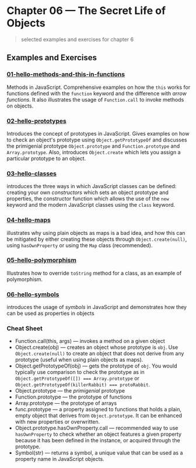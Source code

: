 # Chapter 06 &mdash; The Secret Life of Objects
> selected examples and exercises for chapter 6

## Examples and Exercises

### [01-hello-methods-and-this-in-functions](./01-hello-methods-and-this-in-functions/)
Methods in JavaScript. Comprehensive examples on how the `this` works for functions defined with the `function` keyword and the difference with *arrow functions*. It also illustrates the usage of `Function.call` to invoke methods on objects.

### [02-hello-prototypes](./02-hello-prototypes/)
Introduces the concept of prototypes in JavaScript. Gives examples on how to check an object's prototype using `Object.getPrototypeOf` and discusses the primigenial prototype `Object.prototype` and `Function.prototype` and `Array.prototype`. Also, introduces `Object.create` which lets you assign a particular prototype to an object.

### [03-hello-classes](./03-hello-classes/)
introduces the three ways in which JavaScript classes can be defined: creating your own *constructors* which sets an object prototype and properties, the constructor function which allows the use of the `new` keyword and the modern JavaScript classes using the `class` keyword.

### [04-hello-maps](./04-hello-maps/)
illustrates why using plain objects as maps is a bad idea, and how this can be mitigated by either creating these objects through `Object.create(null)`, using `hasOwnProperty` or using the `Map` class (recommended).

### [05-hello-polymorphism](./05-hello-polymorphism/)
Illustrates how to override `toString` method for a class, as an example of polymorphism.

### [06-hello-symbols](./06-hello-symbols/)
introduces the usage of *symbols* in JavaScript and demonstrates how they can be used as properties in objects

### Cheat Sheet
+ Function.call(this, args) &mdash; invokes a method on a given object
+ Object.create(obj) &mdash; creates an object whose prototype is `obj`. Use `Object.create(null)` to create an object that does not derive from any prototype (useful when using plain objects as maps).
+ Object.getPrototypeOf(obj) &mdash; gets the prototype of `obj`. You would typically use comparison to check the prototype as in `Object.getPrototypeOf([]) === Array.prototype` or `Object.getPrototypeOf(killerRabbit) === protoRabbit`.
+ Object.prototype &mdash; the *primigenial* prototype
+ Function.prototype &mdash; the prototype of functions
+ Array.prototype &mdash; the prototype of arrays
+ func.prototype &mdash; a property assigned to functions that holds a plain, empty object that derives from `Object.prototype`. It can be enhanced with new properties or overwritten.
+ Object.prototype.hasOwnProperty.call &mdash; recommended way to use `hasOwnProperty` to check whether an object features a given property because it has been defined in the instance, or acquired through the prototype.
+ Symbol(str) &mdash; returns a symbol, a unique value that can be used as a property name in JavaScript objects.